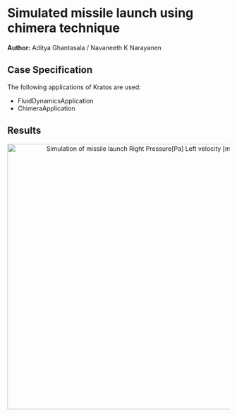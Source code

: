 # Simulated missile launch using chimera technique

**Author:** Aditya Ghantasala / Navaneeth K Narayanen

## Case Specification

The following applications of Kratos are used:
* FluidDynamicsApplication
* ChimeraApplication

## Results

<p align="center">
  <img src="data/missile_launch.gif" alt="Simulation of missile launch Right Pressure[Pa] Left velocity [m/s]." style="width: 600px;"/>
</p>